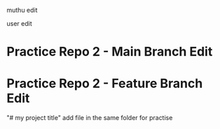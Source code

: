 muthu edit

user edit 

# Practice Repo 2 - Main Branch Edit

# Practice Repo 2 - Feature Branch Edit

"# my project title" 
add file in the same folder for practise

